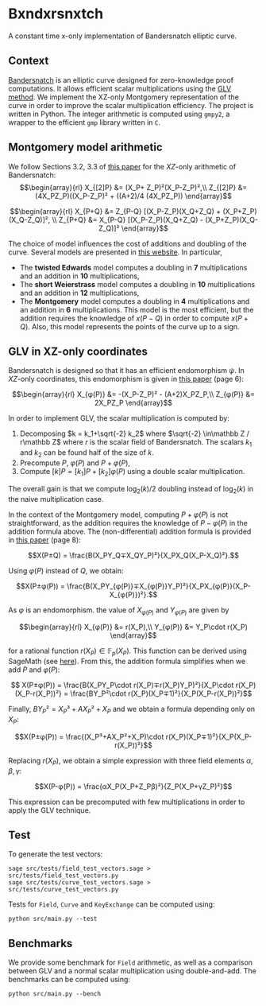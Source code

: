 # Bxndxrsnxtch
A constant time x-only implementation of Bandersnatch elliptic curve.

## Context
[Bandersnatch](https://eprint.iacr.org/2021/1152.pdf) is an elliptic curve designed for zero-knowledge proof computations.
It allows efficient scalar multiplications using the [GLV method](https://www.iacr.org/archive/crypto2001/21390189.pdf).
We implement the XZ-only Montgomery representation of the curve in order to improve the scalar multiplication efficiency.
The project is written in Python.
The integer arithmetic is computed using `gmpy2`, a wrapper to the efficient `gmp` library written in `C`.

## Montgomery model arithmetic
We follow Sections 3.2, 3.3 of [this paper](https://eprint.iacr.org/2017/212.pdf) for the $XZ$-only arithmetic of Bandersnatch:
$$\begin{array}{rl}
X_{[2]P} &= (X_P+ Z_P)²(X_P-Z_P)²,\\
Z_{[2]P} &= (4X_PZ_P)((X_P-Z_P)² + ((A+2)/4 (4X_PZ_P))
\end{array}$$

$$\begin{array}{rl}
X_{P+Q} &= Z_{P-Q} [(X_P-Z_P)(X_Q+Z_Q) + (X_P+Z_P)(X_Q-Z_Q)]², \\
Z_{P+Q} &= X_{P-Q} [(X_P-Z_P)(X_Q+Z_Q) - (X_P+Z_P)(X_Q-Z_Q)]²
\end{array}$$

The choice of model influences the cost of additions and doubling of the curve. Several models are presented in [this website](https://hyperelliptic.org/EFD/g1p/index.html). In particular,
* The **twisted Edwards** model computes a doubling in **7** multiplications and an addition in **10** multiplications,
* The **short Weierstrass** model computes a doubling in **10** multiplications and an addition in **12** multiplications,
* The **Montgomery** model computes a doubling in **4** multiplications and an addition in **6** multiplications. This model is the most efficient, but the addition requires the knowledge of $x(P-Q)$ in order to compute $x(P+Q)$. Also, this model represents the points of the curve up to a sign.

## GLV in XZ-only coordinates
Bandersnatch is designed so that it has an efficient endomorphism $\psi$. In $XZ$-only coordinates, this endomorphism is given in [this paper](https://eprint.iacr.org/2021/1152.pdf) (page 6):

$$\begin{array}{rl}
X_{φ(P)} &= -(X_P-Z_P)² - (A+2)X_PZ_P,\\
Z_{φ(P)} &= 2X_PZ_P
\end{array}$$

In order to implement GLV, the scalar multiplication is computed by:
1. Decomposing $k = k_1+\sqrt{-2} k_2$ where $\sqrt{-2} \in\mathbb Z / r\mathbb Z$ where $r$ is the scalar field of Bandersnatch. The scalars $k_1$ and $k_2$ can be found half of the size of $k$.
2. Precompute $P$, $φ(P)$ and $P+φ(P)$,
3. Compute $[k]P = [k_1]P + [k_2] φ(P)$ using a double scalar multiplication.

The overall gain is that we compute $\log_2(k)/2$ doubling instead of $\log_2(k)$ in the naive multiplication case.

In the context of the Montgomery model, computing $P+φ(P)$ is not straightforward, as the addition requires the knowledge of $P-φ(P)$ in the addition formula above. The (non-differential) addition formula is provided in [this paper](https://www.iacr.org/archive/eurocrypt2014/84410275/84410275.pdf) (page 8):

$$X(P±Q) = \frac{B(X_PY_Q∓X_QY_P)²}{X_PX_Q(X_P-X_Q)²}.$$

Using $φ(P)$ instead of $Q$, we obtain:

$$X(P±φ(P)) = \frac{B(X_PY_{φ(P)}∓X_{φ(P)}Y_P)²}{X_PX_{φ(P)}(X_P-X_{φ(P)})²}.$$

As $φ$ is an endomorphism. the value of $X_{φ(P)}$ and $Y_{φ(P)}$ are given by

$$\begin{array}{rl}
X_{φ(P)} &= r(X_P),\\
Y_{φ(P)} &= Y_P\cdot r(X_P)
\end{array}$$

for a rational function $r(X_P) \in \mathbb F_p(X_P)$.
This function can be derived using SageMath (see [here](src/tests/φ.sage)).
From this, the addition formula simplifies when we add $P$ and $φ(P)$:

$$
X(P±φ(P)) = \frac{B(X_PY_P\cdot r(X_P)∓r(X_P)Y_P)²}{X_P\cdot r(X_P)(X_P-r(X_P))²}
= \frac{BY_P²\cdot r(X_P)(X_P∓1)²}{X_P(X_P-r(X_P))²}$$

Finally, $BY_P² = X_P³+AX_P²+X_P$ and we obtain a formula depending only on $X_P$:

$$X(P±φ(P)) = \frac{(X_P³+AX_P²+X_P)\cdot r(X_P)(X_P∓1)²}{X_P(X_P-r(X_P))²}$$

Replacing $r(X_P)$, we obtain a simple expression with three field elements $α,β,γ$:

$$X(P-φ(P)) = \frac{αX_P(X_P+Z_Pβ)²}{Z_P(X_P+γZ_P)²}$$

This expression can be precomputed with few multiplications in order to apply the GLV technique.

## Test
To generate the test vectors:
```
sage src/tests/field_test_vectors.sage > src/tests/field_test_vectors.py
sage src/tests/curve_test_vectors.sage > src/tests/curve_test_vectors.py
```

Tests for `Field`, `Curve` and `KeyExchange` can be computed using:
```
python src/main.py --test
```

## Benchmarks
We provide some benchmark for `Field` arithmetic, as well as a comparison between GLV and a normal scalar multiplication using double-and-add.
The benchmarks can be computed using:
```
python src/main.py --bench
```
